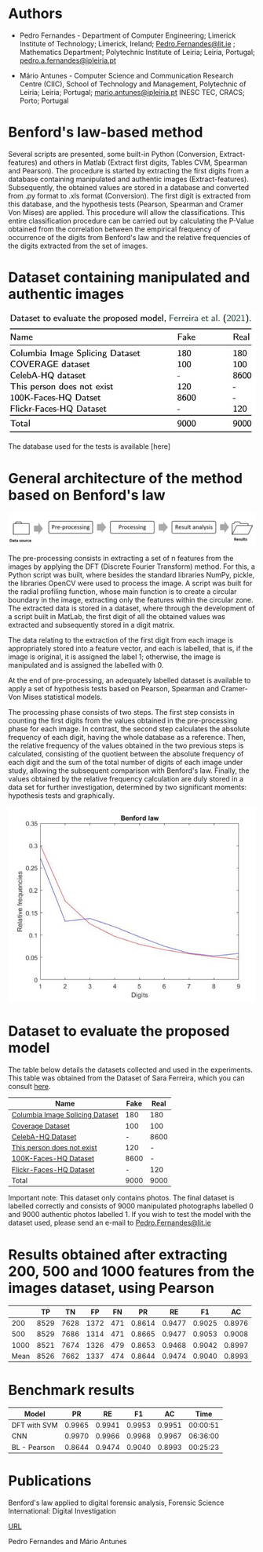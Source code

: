 # Authors

+ Pedro Fernandes - Department of Computer Engineering; Limerick Institute of Technology; Limerick, Ireland; Pedro.Fernandes@lit.ie
; Mathematics Department; Polytechnic Institute of Leiria; Leiria, Portugal; pedro.a.fernandes@ipleiria.pt
                  

+ Mário Antunes - Computer Science and Communication Research Centre (CIIC), School of Technology and Management, Polytechnic of Leiria; Leiria; Portugal;   mario.antunes@ipleiria.pt
INESC TEC, CRACS; Porto; Portugal

# Benford's law-based method

Several scripts are presented, some built-in Python (Conversion, Extract-features) and others in Matlab (Extract first digits, Tables CVM, Spearman and Pearson). The procedure is started by extracting the first digits from a database containing manipulated and authentic images (Extract-features). 
Subsequently, the obtained values are stored in a database and converted from .py format to .xls format (Conversion). The first digit is extracted from this database, and the hypothesis tests (Pearson, Spearman and Cramer Von Mises) are applied. 
This procedure will allow the classifications. This entire classification procedure can be carried out by calculating the P-Value obtained from the correlation between the empirical frequency of occurrence of the digits from Benford's law and the relative frequencies of the digits extracted from the set of images.

# Dataset containing manipulated and authentic images

![Dataset](Dataset.jpg)

The database used for the tests is available [here]


# General architecture of the method based on Benford's law

![General architecture](Pre-processing.jpg)

The pre-processing consists in extracting a set of n features from the images by applying the DFT (Discrete Fourier Transform) method. For this, a Python script was built, where besides the standard libraries NumPy, pickle, the libraries OpenCV were used to process the image. A script was built for the radial profiling function, whose main function is to create a circular boundary in the image, extracting only the features within the circular zone. The extracted data is stored in a dataset, where through the development of a script built in MatLab, the first digit of all the obtained values was extracted and subsequently stored in a digit matrix.

The data relating to the extraction of the first digit from each image is appropriately stored into a feature vector, and each is labelled, that is, if the image is original, it is assigned the label 1;  otherwise, the image is manipulated and is assigned the labelled with 0.

At the end of pre-processing, an adequately labelled dataset is available to apply a set of hypothesis tests based on Pearson, Spearman and Cramer-Von Mises statistical models. 

The processing phase consists of two steps. The first step consists in counting the first digits from the values obtained in the pre-processing phase for each image. In contrast, the second step calculates the absolute frequency of each digit, having the whole database as a reference. Then, the relative frequency of the values obtained in the two previous steps is calculated, consisting of the quotient between the absolute frequency of each digit and the sum of the total number of digits of each image under study, allowing the subsequent comparison with Benford's law. Finally, the values obtained by the relative frequency calculation are duly stored in a data set for further investigation, determined by two significant moments: hypothesis tests and graphically.

![Benford curve](Benfordcurve.jpg)


# Dataset to evaluate the proposed model

The table below details the datasets collected and used in the experiments.
This table was obtained from the Dataset of Sara Ferreira, which you can consult [here](https://github.com/saraferreirascf/Photos-Videos-Manipulations-Dataset).

| Name | Fake | Real | 
| ---- | ---- | ---- | 
| [Columbia Image Splicing Dataset](https://www.ee.columbia.edu/ln/dvmm/downloads/AuthSplicedDataSet/AuthSplicedDataSet.htm) | 180 | 180 | 
| [Coverage Dataset](https://github.com/wenbihan/coverage) | 100 | 100 |  
| [CelebA-HQ Dataset](https://arxiv.org/abs/1710.10196) | - | 8600 |  
| [This person does not exist](https://thispersondoesnotexist.com/)| 120 | - |  
| [100K-Faces-HQ Dataset](https://generated.photos/) | 8600 | - |  
| [Flickr-Faces-HQ Dataset](https://arxiv.org/abs/1812.04948) | - | 120 |  
| Total | 9000 | 9000 |  |

Important note: 
This dataset only contains photos.
The final dataset is labelled correctly and consists of 9000 manipulated photographs labelled 0 and 9000 authentic photos labelled 1. 
If you wish to test the model with the dataset used, please send an e-mail to Pedro.Fernandes@lit.ie 

# Results obtained after extracting 200, 500 and 1000 features from the images dataset, using Pearson

|  | TP | TN | FP| FN | PR | RE | F1 | AC | 
| ---- | ---- | ---- | ---- | ---- | ---- | ---- | ---- | ---- |
| 200 | 8529 | 7628 | 1372 | 471 | 0.8614 | 0.9477 | 0.9025 | 0.8976 |
| 500 | 8529 | 7686 | 1314 | 471 | 0.8665 | 0.9477 | 0.9053 | 0.9008 |
| 1000 | 8521 | 7674 | 1326 | 479 | 0.8653 | 0.9468 | 0.9042 |  0.8997 |
| Mean | 8526 | 7662 | 1337 | 474 | 0.8644 | 0.9474 | 0.9040 |  0.8993 |


# Benchmark results

| Model | PR | RE | F1 | AC | Time |
| ------------ | ------------ | ------------ | ------------ | ------------ | ------------ | 
| DFT with SVM | 0.9965 | 0.9941 | 0.9953 | 0.9951 | 00:00:51 |
| CNN | 0.9970 | 0.9966 | 0.9968 | 0.9967 | 06:36:00 |
| BL - Pearson | 0.8644 | 0.9474 | 0.9040 | 0.8993 | 00:25:23 |

# Publications

Benford's law applied to digital forensic analysis, Forensic Science International: Digital Investigation

[URL](https://doi.org/10.1016/j.fsidi.2023.301515)

Pedro Fernandes and Mário Antunes



